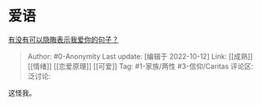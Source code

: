 # 爱语
[有没有可以隐晦表示我爱你的句子？](https://www.zhihu.com/question/406378364/answer/1617786853)

> Author: #0-Anonymity
> Last update: [编辑于 2022-10-12]
> Link: [[成熟]] [[情绪]] [[恋爱原理]] [[可爱]]
> Tag: #1-家族/两性 #3-信仰/Caritas
> 评论区:
> 泛讨论:

这怪我。
